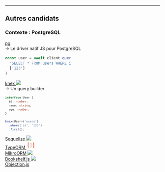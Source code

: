 ---

## Autres candidats

### Contexte : PostgreSQL

<div grid="~ cols-4 gap-2" class='h-full pt-10 pb-20'>

<div class="flex items-center justify-center border-r -ml-4">
  <div>
    <a href="https://github.com/brianc/node-postgres" target="_blank" class="text-3xl">
      pg
    </a>
    <div class="mt-3">
      → Le driver natif JS pour PostgreSQL
    </div>
    <div class="mt-3" style="width: 215px;">

```javascript
const user = await client.query(
  'SELECT * FROM users WHERE id = $1',
  ['123']
)
```

</div>
  </div>
</div>

<div class="flex items-center justify-center border-r">
  <div>
    <a href="https://github.com/knex/knex" target="_blank" class="text-3xl">
      knex
      <img src="https://knexjs.org/assets/favicons/favicon-32x32.png" class="inline-block" style="width: 25px;" />
    </a>
    <div class="mt-3">
      → Un query builder
    </div>
    <div class="mt-3">
      <GithubStars count="14.4k" />
    </div>
    <div class="mt-3 code-small">

```typescript
interface User {
  id: number;
  name: string;
  age: number;
}

knex<User>('users')
  .where('id', '123')
  .first();
```

</div>
  </div>
</div>

<div class="flex flex-col content-center items-end -mt-14">
  <div style="width: 150px;">
    <a href="https://github.com/sequelize/sequelize" target="_blank" class="text-2xl">
      Sequelize
      <img src="https://sequelize.org/master/image/brand_logo.png" class="inline-block -mt-2" style="width: 25px;" />
    </a>
    <div class="mt-3 transform scale-90 -ml-2">
      <GithubStars count="24.6k" />
    </div>
    <div class="mt-1">
      <PackageHealth
        score="92"
        snyk-link="https://snyk.io/advisor/npm-package/sequelize"
      />
    </div>
  </div>
  <div class="mt-10" style="width: 150px;">
    <a href="https://github.com/typeorm/typeorm" target="_blank" class="text-2xl">
      TypeORM
      <img src="/images/github-repos/typeorm-logo.png" class="inline-block -mt-1" style="width: 30px;" />
    </a>
    <div class="mt-3 transform scale-90 -ml-2">
      <GithubStars count="24.9k" />
    </div>
    <div class="mt-1">
      <PackageHealth
        score="89"
        snyk-link="https://snyk.io/advisor/npm-package/typeorm"
      />
    </div>
  </div>
  <div class="mt-10" style="width: 150px;">
    <a href="https://github.com/mikro-orm/mikro-orm" target="_blank" class="text-2xl">
      MikroORM
      <img src="https://mikro-orm.io/img/favicon.ico" class="inline-block -mt-1" style="width: 22px;" />
    </a>
    <div class="mt-3 transform scale-90 -ml-2">
      <GithubStars count="3.3k" />
    </div>
    <div class="mt-1">
      <PackageHealth
        score="83"
        snyk-link="https://snyk.io/advisor/npm-package/mikro-orm"
      />
    </div>
  </div>
</div>

<div class="flex flex-col content-center items-center -mt-5">
  <div class="mt-10" style="min-width: 120px">
    <a href="https://github.com/bookshelf/bookshelf" target="_blank">
      Bookshelf.js
      <img src="https://avatars.githubusercontent.com/u/4448260?s=200&v=4" class="inline-block -mt-3" style="width: 22px;" />
    </a>
    <div class="mt-3 transform scale-90 -ml-2">
      <GithubStars count="6.2k" />
    </div>
    <div class="mt-1">
      <PackageHealth
        score="76"
        snyk-link="https://snyk.io/advisor/npm-package/bookshelf"
      />
    </div>
  </div>
  <div class="mt-10" style="min-width: 120px">
    <a href="https://github.com/Vincit/objection.js" target="_blank">
      Objection.js
    </a>
    <div class="mt-3 transform scale-90 -ml-2">
      <GithubStars count="6.2k" />
    </div>
    <div class="mt-1">
      <PackageHealth
        score="86"
        snyk-link="https://snyk.io/advisor/npm-package/objection"
      />
    </div>
  </div>
</div>

</div>

<style>
.code-small pre {
  font-size: 0.7rem !important;
}
</style>

<!--
### pg : On est au plus proche de la bdd, c'est flexible, c'est top en terme de perfs, etc. Mais on est un peu à poil, à écrire nos requêtes SQL sans auto-complétion dans l'IDE, sans type-checking, etc.

#### knex, l'entre-deux. Des méthodes helpers pour écrire nos requêtes, on se sent un peu plus en sécurité.

#### knex est parfois la base de l'ORM : Objection.js, MikroORM, Bookshelf.js, etc.
-->
